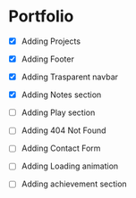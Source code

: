 # Portfolio

- [X] Adding Projects
- [X] Adding Footer
- [X] Adding Trasparent navbar
- [X] Adding Notes section
- [ ] Adding Play section
- [ ] Adding 404 Not Found
- [ ] Adding Contact Form
- [ ] Adding Loading animation
- [ ] Adding achievement section


